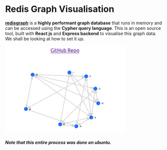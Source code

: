 # Redis Graph Visualisation
[__redisgraph__](https://oss.redislabs.com/redisgraph/) is a __highly performant graph database__ that runs in memory and can be accessed using the __Cypher query language__. This is an open source tool, built with __React js__ and __Express backend__ to visualise this graph data. We shall be looking at how to set it up.

![](screenshot.png)

##### Note that this entire process was done on ubuntu.


